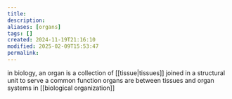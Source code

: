 ```yaml
---
title: 
description: 
aliases: [organs]
tags: []
created: 2024-11-19T21:16:10
modified: 2025-02-09T15:53:47
permalink:
---
```


in biology, an organ is a collection of [[tissue|tissues]] joined in a structural unit to serve a common function
organs are between tissues and organ systems in [[biological organization]]
